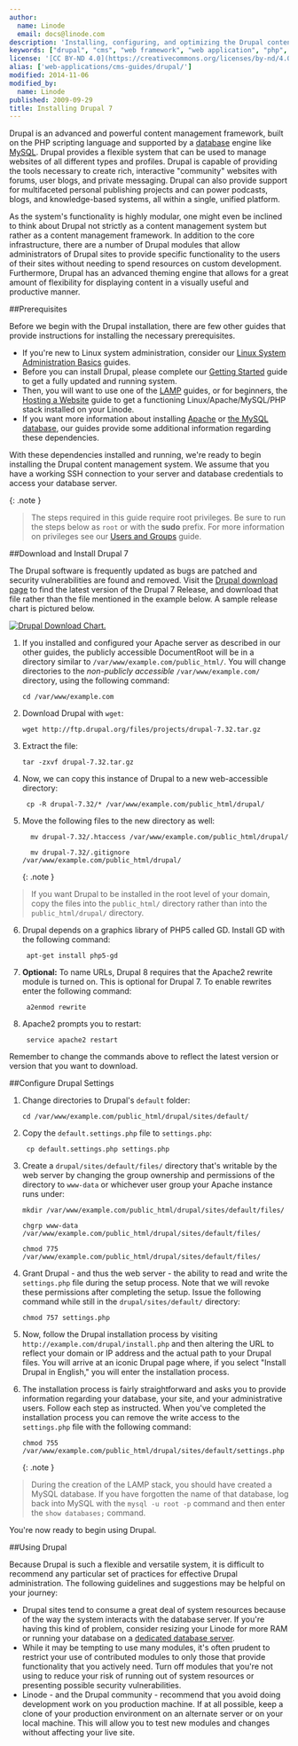 ```yaml
---
author:
  name: Linode
  email: docs@linode.com
description: 'Installing, configuring, and optimizing the Drupal content management framework on your Linode.'
keywords: ["drupal", "cms", "web framework", "web application", "php", "content management system", "content management framwork"]
license: '[CC BY-ND 4.0](https://creativecommons.org/licenses/by-nd/4.0)'
alias: ['web-applications/cms-guides/drupal/']
modified: 2014-11-06
modified_by:
  name: Linode
published: 2009-09-29
title: Installing Drupal 7
---
```


Drupal is an advanced and powerful content management framework, built on the PHP scripting language and supported by a [database](/docs/databases/) engine like [MySQL](/docs/databases/mysql/). Drupal provides a flexible system that can be used to manage websites of all different types and profiles. Drupal is capable of providing the tools necessary to create rich, interactive "community" websites with forums, user blogs, and private messaging. Drupal can also provide support for multifaceted personal publishing projects and can power podcasts, blogs, and knowledge-based systems, all within a single, unified platform.

As the system's functionality is highly modular, one might even be inclined to think about Drupal not strictly as a content management system but rather as a content management framework. In addition to the core infrastructure, there are a number of Drupal modules that allow administrators of Drupal sites to provide specific functionality to the users of their sites without needing to spend resources on custom development. Furthermore, Drupal has an advanced theming engine that allows for a great amount of flexibility for displaying content in a visually useful and productive manner.

##Prerequisites

Before we begin with the Drupal installation, there are few other guides that provide instructions for installing the necessary prerequisites.

- If you're new to Linux system administration, consider our [Linux System Administration Basics](/docs/tools-reference/linux-system-administration-basics/) guides.
- Before you can install Drupal, please complete our [Getting Started](/docs/getting-started/) guide to get a fully updated and running system.
- Then, you will want to use one of the [LAMP](/docs/lamp-guides/) guides, or for beginners, the [Hosting a Website](/docs/websites/hosting-a-website) guide to get a functioning Linux/Apache/MySQL/PHP stack installed on your Linode.
- If you want more information about installing [Apache](/docs/web-servers/apache/) or [the MySQL database](/docs/databases/mysql), our guides provide some additional information regarding these dependencies.

With these dependencies installed and running, we're ready to begin installing the Drupal content management system. We assume that you have a working SSH connection to your server and database credentials to access your database server.

{: .note }
>
>The steps required in this guide require root privileges. Be sure to run the steps below as ``root`` or with the **sudo** prefix. For more information on privileges see our [Users and Groups](/docs/tools-reference/linux-users-and-groups) guide.

##Download and Install Drupal 7

The Drupal software is frequently updated as bugs are patched and security vulnerabilities are found and removed. Visit the [Drupal download page](http://drupal.org/project/drupal) to find the latest version of the Drupal 7 Release, and download that file rather than the file mentioned in the example below. A sample release chart is pictured below.

[![Drupal Download Chart.](/docs/assets/drupal-download-7.png)](/docs/assets/drupal-download-7.png)

1.  If you installed and configured your Apache server as described in our other guides, the publicly accessible DocumentRoot will be in a directory similar to `/var/www/example.com/public_html/`. You will change directories to the *non-publicly accessible* `/var/www/example.com/` directory, using the following command:

        cd /var/www/example.com 

2.  Download Drupal with `wget`:

        wget http://ftp.drupal.org/files/projects/drupal-7.32.tar.gz

3.  Extract the file:

        tar -zxvf drupal-7.32.tar.gz 

4.  Now, we can copy this instance of Drupal to a new web-accessible directory:

         cp -R drupal-7.32/* /var/www/example.com/public_html/drupal/

5. Move the following files to the new directory as well:


         mv drupal-7.32/.htaccess /var/www/example.com/public_html/drupal/

         mv drupal-7.32/.gitignore /var/www/example.com/public_html/drupal/


     {: .note }
>
>If you want Drupal to be installed in the root level of your domain, copy the files into the `public_html/` directory rather than into the `public_html/drupal/` directory.

6. Drupal depends on a graphics library of PHP5 called GD. Install GD with the following command:

        apt-get install php5-gd

7. **Optional:** To name URLs, Drupal 8 requires that the Apache2 rewrite module is turned on. This is optional for Drupal 7. To enable rewrites enter the following command:

        a2enmod rewrite

8. Apache2 prompts you to restart:

        service apache2 restart

Remember to change the commands above to reflect the latest version or version that you want to download.

##Configure Drupal Settings

1.  Change directories to Drupal's `default` folder:

        cd /var/www/example.com/public_html/drupal/sites/default/

2. Copy the `default.settings.php` file to `settings.php`:

        cp default.settings.php settings.php

3.  Create a `drupal/sites/default/files/` directory that's writable by the web server by changing the group ownership and permissions of the directory to `www-data` or whichever user group your Apache instance runs under:

        mkdir /var/www/example.com/public_html/drupal/sites/default/files/

        chgrp www-data /var/www/example.com/public_html/drupal/sites/default/files/

        chmod 775 /var/www/example.com/public_html/drupal/sites/default/files/

4.  Grant Drupal - and thus the web server - the ability to read and write the `settings.php` file during the setup process. Note that we will revoke these permissions after completing the setup. Issue the following command while still in the `drupal/sites/default/` directory:

        chmod 757 settings.php

5.  Now, follow the Drupal installation process by visiting `http://example.com/drupal/install.php` and then altering the URL to reflect your domain or IP address and the actual path to your Drupal files. You will arrive at an iconic Drupal page where, if you select "Install Drupal in English," you will enter the installation process.


6.  The installation process is fairly straightforward and asks you to provide information regarding your database, your site, and your administrative users. Follow each step as instructed. When you've completed the installation process you can remove the write access to the `settings.php` file with the following command:

        chmod 755 /var/www/example.com/public_html/drupal/sites/default/settings.php

    {: .note }
>
> During the creation of the LAMP stack, you should have created a MySQL database. If you have forgotten the name of that database, log back into MySQL with the `mysql -u root -p` command and then enter the `show databases;` command. 

You're now ready to begin using Drupal.

##Using Drupal


Because Drupal is such a flexible and versatile system, it is difficult to recommend any particular set of practices for effective Drupal administration. The following guidelines and suggestions may be helpful on your journey:

-   Drupal sites tend to consume a great deal of system resources because of the way the system interacts with the database server. If you're having this kind of problem, consider resizing your Linode for more RAM or running your database on a [dedicated database server](/docs/databases/mysql/using-mysql-relational-databases-on-debian-7-wheezy).
-   While it may be tempting to use many modules, it's often prudent to restrict your use of contributed modules to only those that provide functionality that you actively need. Turn off modules that you're not using to reduce your risk of running out of system resources or presenting possible security vulnerabilities.
-   Linode - and the Drupal community - recommend that you avoid doing development work on you production machine. If at all possible, keep a clone of your production environment on an alternate server or on your local machine. This will allow you to test new modules and changes without affecting your live site.



